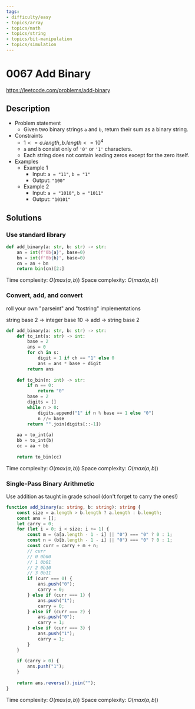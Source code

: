 ```yaml
---
tags:
- difficulty/easy
- topics/array
- topics/math
- topics/string
- topics/bit-manipulation
- topics/simulation
---
```


# 0067 Add Binary

<https://leetcode.com/problems/add-binary>

## Description

- Problem statement
    - Given two binary strings `a` and `b`, return their sum as a binary string.
- Constraints
    - $1 <= a.length, b.length <= 10^4$
    - `a` and `b` consist only of `'0'` or `'1'` characters.
    - Each string does not contain leading zeros except for the zero itself.
- Examples
    - Example 1
        - Input: `a = "11"`, `b = "1"`
        - Output: `"100"`
    - Example 2
        - Input: `a = "1010"`, `b = "1011"`
        - Output: `"10101"`

## Solutions

### Use standard library

```python
def add_binary(a: str, b: str) -> str:
    an = int(f"0b{a}", base=0)
    bn = int(f"0b{b}", base=0)
    cn = an + bn
    return bin(cn)[2:]
```

Time complexity: $O(max(a,b))$
Space complexity: $O(max(a,b))$

### Convert, add, and convert

roll your own "parseint" and "tostring" implementations

string base 2 -> integer base 10 -> add -> string base 2

```python
def add_binary(a: str, b: str) -> str:
    def to_int(s: str) -> int:
        base = 2
        ans = 0
        for ch in s:
            digit = 1 if ch == "1" else 0
            ans = ans * base + digit
        return ans
        
    def to_bin(n: int) -> str:
        if n == 0:
            return "0"
        base = 2
        digits = []
        while n > 0:
            digits.append("1" if n % base == 1 else "0")
            n //= base
        return "".join(digits[::-1])
        
    aa = to_int(a)
    bb = to_int(b)
    cc = aa + bb
    
    return to_bin(cc)
```

Time complexity: $O(max(a,b))$
Space complexity: $O(max(a,b))$

### Single-Pass Binary Arithmetic

Use addition as taught in grade school (don't forget to carry the ones!)

```typescript
function add_binary(a: string, b: string): string {
    const size = a.length > b.length ? a.length : b.length;
    const ans = [];
    let carry = 0;
    for (let i = 0; i < size; i += 1) {
        const m = (a[a.length - 1 - i] || "0") === "0" ? 0 : 1;
        const n = (b[b.length - 1 - i] || "0") === "0" ? 0 : 1;
        const curr = carry + m + n;
        // curr
        // 0 0b00
        // 1 0b01
        // 2 0b10
        // 3 0b11
        if (curr === 0) {
            ans.push("0");
            carry = 0;
        } else if (curr === 1) {
            ans.push("1");
            carry = 0;
        } else if (curr === 2) {
            ans.push("0");
            carry = 1;
        } else if (curr === 3) {
            ans.push("1");
            carry = 1;
        }
    }
    
    if (carry > 0) {
        ans.push("1");
    }
    
    return ans.reverse().join("");
}
```

Time complexity: $O(max(a,b))$
Space complexity: $O(max(a,b))$
